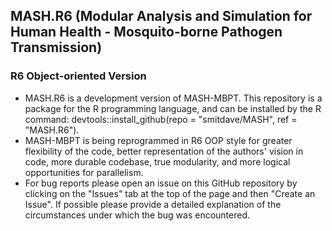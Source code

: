 ## MASH.R6 (Modular Analysis and Simulation for Human Health - Mosquito-borne Pathogen Transmission)

### R6 Object-oriented Version

* MASH.R6 is a development version of MASH-MBPT. This repository is a package for the R programming language, and can be installed by the R command: devtools::install_github(repo = "smitdave/MASH", ref = "MASH.R6"). 
* MASH-MBPT is being reprogrammed in R6 OOP style for greater flexibility of the code, better representation of the authors' vision in code, more durable codebase, true modularity, and more logical opportunities for parallelism.
* For bug reports please open an issue on this GitHub repository by clicking on the "Issues" tab at the top of the page and then "Create an Issue". If possible please provide a detailed explanation of the circumstances under which the bug was encountered.
